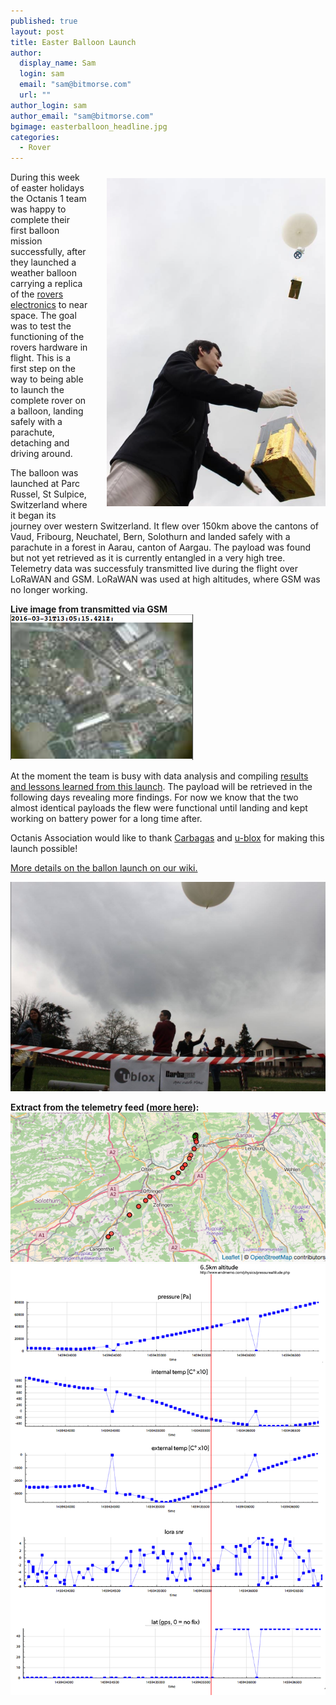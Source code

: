 ```yaml
---
published: true
layout: post
title: Easter Balloon Launch
author: 
  display_name: Sam
  login: sam
  email: "sam@bitmorse.com"
  url: ""
author_login: sam
author_email: "sam@bitmorse.com"
bgimage: easterballoon_headline.jpg
categories: 
  - Rover
---
```

<img src="/img/e6.png" style="float:right; width:350px;margin:10px 0px 10px 30px" />

During this week of easter holidays the Octanis 1 team was happy to complete their first balloon mission successfully, after they launched a weather balloon carrying a replica of the <a href="/rover">rovers electronics</a> to near space. The goal was to test the functioning of the rovers hardware in flight. This is a first step on the way to being able to launch the complete rover on a balloon, landing safely with a parachute, detaching and driving around.

The balloon was launched at Parc Russel, St Sulpice, Switzerland where it began its journey over western Switzerland. It flew over 150km above the cantons of Vaud, Fribourg, Neuchatel, Bern, Solothurn and landed safely with a parachute in a forest in Aarau, canton of Aargau. The payload was found but not yet retrieved as it is currently entangled in a very high tree. Telemetry data was successfuly transmitted live during
the flight over LoRaWAN and GSM. LoRaWAN was used at high altitudes, where GSM was no longer working. 

<b>Live image from transmitted via GSM</b> <br/>
<img src="/img/e2.png" /><br/>

At the moment the team is busy with data analysis and compiling <a href="http://wiki.octanis.org/octanis1_easterballoon">results and lessons learned from this launch</a>. The payload will be retrieved in the following days revealing more findings. For now we know that the two almost identical payloads the flew were functional until landing and kept working on battery power for a long time after.

Octanis Association would like to thank <a href="http://carbagas.ch">Carbagas</a> and <a href="http://u-blox.com">u-blox</a> for 
making this launch possible!

<a href="http://wiki.octanis.org/octanis1_easterballoon">More details on the ballon launch on our wiki.</a>




<img src="/img/e1.png" /><br/>


<b>Extract from the telemetry feed (<a href="http://octanis.org/ballon-live">more here</a>):</b>
<img src="/img/e4.png" /><br/>
<img src="/img/e5.png" /><br/>
